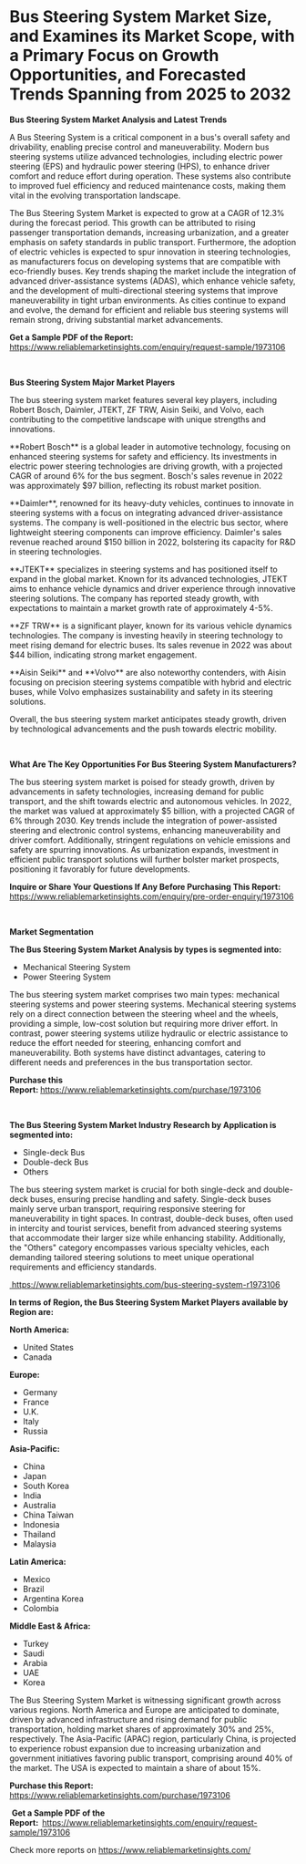 <p><h1>Bus Steering System Market Size, and Examines its Market Scope, with a Primary Focus on Growth Opportunities, and Forecasted Trends Spanning from 2025 to 2032</h1></p><p><strong>Bus Steering System Market Analysis and Latest Trends</strong></p>
<p><p>A Bus Steering System is a critical component in a bus's overall safety and drivability, enabling precise control and maneuverability. Modern bus steering systems utilize advanced technologies, including electric power steering (EPS) and hydraulic power steering (HPS), to enhance driver comfort and reduce effort during operation. These systems also contribute to improved fuel efficiency and reduced maintenance costs, making them vital in the evolving transportation landscape.</p><p>The Bus Steering System Market is expected to grow at a CAGR of 12.3% during the forecast period. This growth can be attributed to rising passenger transportation demands, increasing urbanization, and a greater emphasis on safety standards in public transport. Furthermore, the adoption of electric vehicles is expected to spur innovation in steering technologies, as manufacturers focus on developing systems that are compatible with eco-friendly buses. Key trends shaping the market include the integration of advanced driver-assistance systems (ADAS), which enhance vehicle safety, and the development of multi-directional steering systems that improve maneuverability in tight urban environments. As cities continue to expand and evolve, the demand for efficient and reliable bus steering systems will remain strong, driving substantial market advancements.</p></p>
<p><strong>Get a Sample PDF of the Report:&nbsp;</strong> <a href="https://www.reliablemarketinsights.com/enquiry/request-sample/1973106?utm_campaign=2112&utm_medium=2&utm_source=Github&utm_content=ia&utm_term=30032025&utm_id=bus-steering-system">https://www.reliablemarketinsights.com/enquiry/request-sample/1973106</a></p>
<p>&nbsp;</p>
<p><strong>Bus Steering System Major Market Players</strong></p>
<p><p>The bus steering system market features several key players, including Robert Bosch, Daimler, JTEKT, ZF TRW, Aisin Seiki, and Volvo, each contributing to the competitive landscape with unique strengths and innovations.</p><p>**Robert Bosch** is a global leader in automotive technology, focusing on enhanced steering systems for safety and efficiency. Its investments in electric power steering technologies are driving growth, with a projected CAGR of around 6% for the bus segment. Bosch's sales revenue in 2022 was approximately $97 billion, reflecting its robust market position.</p><p>**Daimler**, renowned for its heavy-duty vehicles, continues to innovate in steering systems with a focus on integrating advanced driver-assistance systems. The company is well-positioned in the electric bus sector, where lightweight steering components can improve efficiency. Daimler's sales revenue reached around $150 billion in 2022, bolstering its capacity for R&D in steering technologies.</p><p>**JTEKT** specializes in steering systems and has positioned itself to expand in the global market. Known for its advanced technologies, JTEKT aims to enhance vehicle dynamics and driver experience through innovative steering solutions. The company has reported steady growth, with expectations to maintain a market growth rate of approximately 4-5%.</p><p>**ZF TRW** is a significant player, known for its various vehicle dynamics technologies. The company is investing heavily in steering technology to meet rising demand for electric buses. Its sales revenue in 2022 was about $44 billion, indicating strong market engagement.</p><p>**Aisin Seiki** and **Volvo** are also noteworthy contenders, with Aisin focusing on precision steering systems compatible with hybrid and electric buses, while Volvo emphasizes sustainability and safety in its steering solutions.</p><p>Overall, the bus steering system market anticipates steady growth, driven by technological advancements and the push towards electric mobility.</p></p>
<p>&nbsp;</p>
<p><strong>What Are The Key Opportunities For Bus Steering System Manufacturers?</strong></p>
<p><p>The bus steering system market is poised for steady growth, driven by advancements in safety technologies, increasing demand for public transport, and the shift towards electric and autonomous vehicles. In 2022, the market was valued at approximately $5 billion, with a projected CAGR of 6% through 2030. Key trends include the integration of power-assisted steering and electronic control systems, enhancing maneuverability and driver comfort. Additionally, stringent regulations on vehicle emissions and safety are spurring innovations. As urbanization expands, investment in efficient public transport solutions will further bolster market prospects, positioning it favorably for future developments.</p></p>
<p><strong>Inquire or Share Your Questions If Any Before Purchasing This Report:</strong> <a href="https://www.reliablemarketinsights.com/enquiry/pre-order-enquiry/1973106?utm_campaign=2112&utm_medium=2&utm_source=Github&utm_content=ia&utm_term=30032025&utm_id=bus-steering-system">https://www.reliablemarketinsights.com/enquiry/pre-order-enquiry/1973106</a></p>
<p>&nbsp;</p>
<p><strong>Market Segmentation</strong></p>
<p><strong>The Bus Steering System Market Analysis by types is segmented into:</strong></p>
<p><ul><li>Mechanical Steering System</li><li>Power Steering System</li></ul></p>
<p><p>The bus steering system market comprises two main types: mechanical steering systems and power steering systems. Mechanical steering systems rely on a direct connection between the steering wheel and the wheels, providing a simple, low-cost solution but requiring more driver effort. In contrast, power steering systems utilize hydraulic or electric assistance to reduce the effort needed for steering, enhancing comfort and maneuverability. Both systems have distinct advantages, catering to different needs and preferences in the bus transportation sector.</p></p>
<p><strong>Purchase this Report:&nbsp;</strong><a href="https://www.reliablemarketinsights.com/purchase/1973106?utm_campaign=2112&utm_medium=2&utm_source=Github&utm_content=ia&utm_term=30032025&utm_id=bus-steering-system">https://www.reliablemarketinsights.com/purchase/1973106</a></p>
<p>&nbsp;</p>
<p><strong>The Bus Steering System Market Industry Research by Application is segmented into:</strong></p>
<p><ul><li>Single-deck Bus</li><li>Double-deck Bus</li><li>Others</li></ul></p>
<p><p>The bus steering system market is crucial for both single-deck and double-deck buses, ensuring precise handling and safety. Single-deck buses mainly serve urban transport, requiring responsive steering for maneuverability in tight spaces. In contrast, double-deck buses, often used in intercity and tourist services, benefit from advanced steering systems that accommodate their larger size while enhancing stability. Additionally, the "Others" category encompasses various specialty vehicles, each demanding tailored steering solutions to meet unique operational requirements and efficiency standards.</p></p>
<p><a href="https://www.reliablemarketinsights.com/bus-steering-system-r1973106?utm_campaign=2112&utm_medium=2&utm_source=Github&utm_content=ia&utm_term=30032025&utm_id=bus-steering-system">&nbsp;https://www.reliablemarketinsights.com/bus-steering-system-r1973106</a></p>
<p><strong>In terms of Region, the Bus Steering System Market Players available by Region are:</strong></p>
<p>
    <p> <strong> North America: </strong>
        <ul>
            <li>United States</li>
            <li>Canada</li>
        </ul>
        </p> 
    <p> <strong> Europe: </strong>
        <ul>
            <li>Germany</li>
            <li>France</li>
            <li>U.K.</li>
            <li>Italy</li>
            <li>Russia</li>
        </ul>
        </p> 
    <p> <strong> Asia-Pacific: </strong>
        <ul>
            <li>China</li>
            <li>Japan</li>
            <li>South Korea</li>
            <li>India</li>
            <li>Australia</li>
            <li>China Taiwan</li>
            <li>Indonesia</li>
            <li>Thailand</li>
            <li>Malaysia</li>
        </ul>
        </p> 
    <p> <strong> Latin America: </strong>
        <ul>
            <li>Mexico</li>
            <li>Brazil</li>
            <li>Argentina Korea</li>
            <li>Colombia</li>
        </ul>
        </p> 
    <p> <strong> Middle East & Africa: </strong>
        <ul>
            <li>Turkey</li>
            <li>Saudi</li>
            <li>Arabia</li>
            <li>UAE</li>
            <li>Korea</li>
        </ul>
    </p>
    </p>
<p><p>The Bus Steering System Market is witnessing significant growth across various regions. North America and Europe are anticipated to dominate, driven by advanced infrastructure and rising demand for public transportation, holding market shares of approximately 30% and 25%, respectively. The Asia-Pacific (APAC) region, particularly China, is projected to experience robust expansion due to increasing urbanization and government initiatives favoring public transport, comprising around 40% of the market. The USA is expected to maintain a share of about 15%.</p></p>
<p><strong>Purchase this Report: </strong><a href="https://www.reliablemarketinsights.com/purchase/1973106?utm_campaign=2112&utm_medium=2&utm_source=Github&utm_content=ia&utm_term=30032025&utm_id=bus-steering-system">https://www.reliablemarketinsights.com/purchase/1973106</a></p>
<p>&nbsp;<strong>Get a Sample PDF of the Report:&nbsp;&nbsp;</strong><a href="https://www.reliablemarketinsights.com/enquiry/request-sample/1973106?utm_campaign=2112&utm_medium=2&utm_source=Github&utm_content=ia&utm_term=30032025&utm_id=bus-steering-system">https://www.reliablemarketinsights.com/enquiry/request-sample/1973106</a></p>
<p><strong></strong></p>
<p>Check more reports on <a href="https://www.reliablemarketinsights.com/?utm_campaign=2112&utm_medium=2&utm_source=Github&utm_content=ia&utm_term=30032025&utm_id=bus-steering-system">https://www.reliablemarketinsights.com/</a></p>